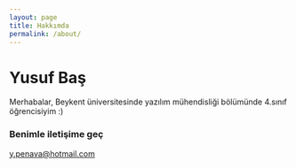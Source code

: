 ```yaml
---
layout: page
title: Hakkımda
permalink: /about/
---
```


# Yusuf Baş
Merhabalar, Beykent üniversitesinde yazılım mühendisliği bölümünde 4.sınıf öğrencisiyim :)

### Benimle iletişime geç

[y.penava@hotmail.com](mailto:y.penava@hotmail.com)
